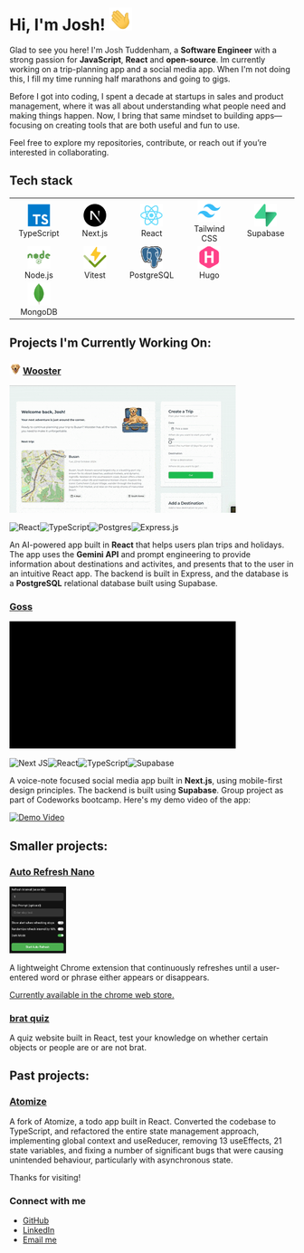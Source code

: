 # Hi, I'm Josh! <img src="https://github.com/joshuaisaact/joshuaisaact/blob/main/animations/wave.gif" height="40" alt="Waving hand" title="Waving hand"/>

Glad to see you here! I'm Josh Tuddenham, a **Software Engineer** with a strong passion for **JavaScript**, **React** and **open-source**. Im currently working on a trip-planning app and a social media app. When I'm not doing this, I fill my time running half marathons and going to gigs.

Before I got into coding, I spent a decade at startups in sales and product management, where it was all about understanding what people need and making things happen. Now, I bring that same mindset to building apps—focusing on creating tools that are both useful and fun to use.

Feel free to explore my repositories, contribute, or reach out if you’re interested in collaborating.

## Tech stack

<table>
  <tr>
    <td align="center" width="100px">
      <a href="https://www.typescriptlang.org/" target="_blank">
        <img src="https://github.com/joshuaisaact/joshuaisaact/blob/main/icons/typescript-original.svg" height="40" alt="TypeScript" title="TypeScript"/>
      </a>
      <br/>TypeScript
    </td>
    <td align="center" width="100px">
      <a href="https://nextjs.org/" target="_blank">
        <img src="https://github.com/joshuaisaact/joshuaisaact/blob/main/icons/nextjs-original.svg" height="40" alt="Next.js" title="Next.js"/>
      </a>
      <br/>Next.js
    </td>
    <td align="center" width="100px">
      <a href="https://reactjs.org/" target="_blank">
        <img src="https://github.com/joshuaisaact/joshuaisaact/blob/main/icons/react-original.svg" height="40" alt="React" title="React"/>
      </a>
      <br/>React
    </td>
    <td align="center" width="100px">
      <a href="https://tailwindcss.com/" target="_blank">
        <img src="https://github.com/joshuaisaact/joshuaisaact/blob/main/icons/tailwindcss-original.svg" height="40" alt="Tailwind CSS" title="Tailwind CSS"/>
      </a>
      <br/>Tailwind CSS
    </td>
    <td align="center" width="100px">
      <a href="https://supabase.com/" target="_blank">
        <img src="https://github.com/joshuaisaact/joshuaisaact/blob/main/icons/supabase-original.svg" height="40" alt="Supabase" title="Supabase"/>
      </a>
      <br/>Supabase
    </td>
  </tr>
  <tr>
    <td align="center" width="100px">
      <a href="https://nodejs.org/" target="_blank">
        <img src="https://github.com/joshuaisaact/joshuaisaact/blob/main/icons/nodejs-plain-wordmark.svg" height="40" alt="Node.js" title="Node.js"/>
      </a>
      <br/>Node.js
    </td>
    <td align="center" width="100px">
      <a href="https://vitest.dev/" target="_blank">
        <img src="https://github.com/joshuaisaact/joshuaisaact/blob/main/icons/vitest-original.svg" height="40" alt="Vitest" title="Vitest"/>
      </a>
      <br/>Vitest
    </td>
    <td align="center" width="100px">
      <a href="https://www.postgresql.org/" target="_blank">
        <img src="https://github.com/joshuaisaact/joshuaisaact/blob/main/icons/postgresql-original.svg" height="40" alt="PostgreSQL" title="PostgreSQL"/>
      </a>
      <br/>PostgreSQL
    </td>
    <!-- <td align="center" width="100px">
      <a href="https://www.postman.com/" target="_blank">
        <img src="https://github.com/joshuaisaact/joshuaisaact/blob/main/icons/postman-original.svg" height="40" alt="Postman" title="Postman"/>
      </a>
      <br/>Postman
    </td> -->
    <td align="center" width="100px">
      <a href="https://gohugo.io/" target="_blank">
        <img src="https://github.com/joshuaisaact/joshuaisaact/blob/main/icons/hugo-plain.svg" height="40" alt="Hugo" title="Hugo"/>
      </a>
      <br/>Hugo
    </td>
  </tr>
  <tr>
    <td align="center" width="100px">
      <a href="https://www.mongodb.com/" target="_blank">
        <img src="https://github.com/joshuaisaact/joshuaisaact/blob/main/icons/mongodb-original.svg" height="40" alt="MongoDB" title="MongoDB"/>
      </a>
      <br/>MongoDB
    </td>
    <!-- <td align="center" width="100px">
      <a href="https://vite.dev/" target="_blank">
        <img src="https://github.com/joshuaisaact/joshuaisaact/blob/main/icons/vitejs-original.svg" height="40" alt="Vite" title="Vite"/>
      </a>
      <br/>Vite
    </td> -->
  </tr>
</table>


## Projects I'm Currently Working On:


### <img src="https://github.com/joshuaisaact/joshuaisaact/blob/main/icons/wooster.png" height="20" alt="Wooster icon" title="Wooster"/> [Wooster](https://github.com/joshuaisaact/Wooster)

<img src="https://github.com/joshuaisaact/joshuaisaact/blob/main/animations/wooster.gif" alt="Wooster video" title="Wooster"/>

![React](https://img.shields.io/badge/react-%2320232a.svg?style=for-the-badge&logo=react&logoColor=%2361DAFB)![TypeScript](https://img.shields.io/badge/typescript-%23007ACC.svg?style=for-the-badge&logo=typescript&logoColor=white)![Postgres](https://img.shields.io/badge/postgres-%23316192.svg?style=for-the-badge&logo=postgresql&logoColor=white)![Express.js](https://img.shields.io/badge/express.js-%23404d59.svg?style=for-the-badge&logo=express&logoColor=%2361DAFB)


An AI-powered app built in **React** that helps users plan trips and holidays. The app uses the **Gemini API** and prompt engineering to provide information about destinations and activites, and presents that to the user in an intuitive React app. The backend is built in Express, and the database is a **PostgreSQL** relational database built using Supabase.

### [Goss](https://github.com/joshuaisaact/Goss)

 <img src="https://github.com/joshuaisaact/joshuaisaact/blob/main/animations/gossgif1mb.gif" alt="Goss video" title="Goss"/>

 ![Next JS](https://img.shields.io/badge/Next-black?style=for-the-badge&logo=next.js&logoColor=white)![React](https://img.shields.io/badge/react-%2320232a.svg?style=for-the-badge&logo=react&logoColor=%2361DAFB)![TypeScript](https://img.shields.io/badge/typescript-%23007ACC.svg?style=for-the-badge&logo=typescript&logoColor=white)![Supabase](https://img.shields.io/badge/Supabase-3ECF8E?style=for-the-badge&logo=supabase&logoColor=white)


A voice-note focused social media app built in **Next.js**, using mobile-first design principles. The backend is built using **Supabase**. Group project as part of Codeworks bootcamp. Here's my demo video of the app:

[![Demo Video](https://img.youtube.com/vi/B67vE1EfjiQ/0.jpg)](https://www.youtube.com/watch?v=B67vE1EfjiQ)


## Smaller projects:


### [Auto Refresh Nano](https://github.com/joshuaisaact/Auto-refresher)

<img src="https://github.com/joshuaisaact/joshuaisaact/blob/main/images/autorefresher.png" width="100" alt="Autorefresher extension" title="Autorefresher" />


A lightweight Chrome extension that continuously refreshes until a user-entered word or phrase either appears or disappears.

[Currently available in the chrome web store.](https://chromewebstore.google.com/detail/auto-refresh-extension/haiekoimldaeincnjchccogfbejgbmej)


### [brat quiz](https://github.com/joshuaisaact/brat-quiz)
A quiz website built in React, test your knowledge on whether certain objects or people are or are not brat.

## Past projects:

### [Atomize](https://github.com/joshuaisaact/Atomize-refactor)

A fork of Atomize, a todo app built in React. Converted the codebase to TypeScript, and refactored the entire state management approach, implementing global context and useReducer, removing 13 useEffects, 21 state variables, and fixing a number of significant bugs that were causing unintended behaviour, particularly with asynchronous state.


Thanks for visiting!

### Connect with me

- [GitHub](https://github.com/joshuaisaact)
- [LinkedIn](https://www.linkedin.com/in/joshuatuddenham/)
- [Email me](mailto:joshuaisaact@gmail.com)


